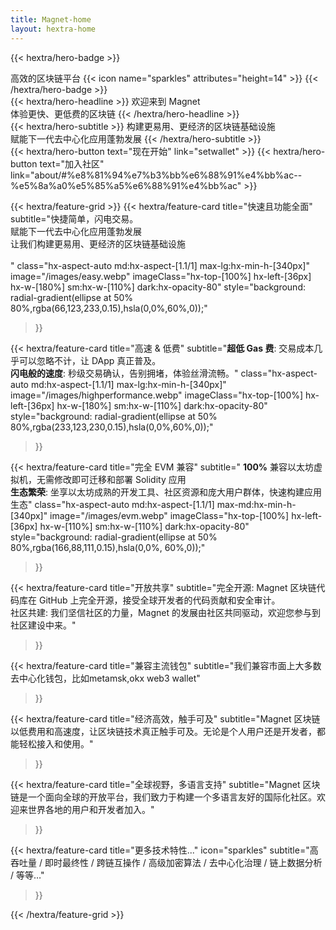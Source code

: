 ```yaml
---
title: Magnet-home
layout: hextra-home
---
```


{{< hextra/hero-badge >}}
  <div class="hx-w-2 hx-h-2 hx-rounded-full hx-bg-primary-400"></div>
  <span>高效的区块链平台</span>
  {{< icon name="sparkles" attributes="height=14" >}}
{{< /hextra/hero-badge >}}

<div class="hx-mt-6 hx-mb-6">
{{< hextra/hero-headline >}}
  欢迎来到 Magnet&nbsp;<br class="sm:hx-block hx-hidden" />体验更快、更低费的区块链
{{< /hextra/hero-headline >}}
</div>

<div class="hx-mb-12">
{{< hextra/hero-subtitle >}}
  构建更易用、更经济的区块链基础设施&nbsp;<br class="sm:hx-block hx-hidden" />赋能下一代去中心化应用蓬勃发展
{{< /hextra/hero-subtitle >}}
</div>

<div class="hx-mb-6">
{{< hextra/hero-button text="现在开始" link="setwallet" >}}
{{< hextra/hero-button text="加入社区" link="about/#%e8%81%94%e7%b3%bb%e6%88%91%e4%bb%ac--%e5%8a%a0%e5%85%a5%e6%88%91%e4%bb%ac" >}}
</div>

<div class="hx-mt-6"></div>

  {{< hextra/feature-grid >}}
  {{< hextra/feature-card
    title="快速且功能全面"
    subtitle="快捷简单，闪电交易。<br>赋能下一代去中心化应用蓬勃发展<br>让我们构建更易用、更经济的区块链基础设施 <br><br>"
    class="hx-aspect-auto md:hx-aspect-[1.1/1] max-lg:hx-min-h-[340px]"
    image="/images/easy.webp"
    imageClass="hx-top-[100%] hx-left-[36px] hx-w-[180%] sm:hx-w-[110%] dark:hx-opacity-80"
    style="background: radial-gradient(ellipse at 50% 80%,rgba(66,123,233,0.15),hsla(0,0%,60%,0));"
  >}}
  
  {{< hextra/feature-card
    title="高速 & 低费"
    subtitle="**超低 Gas 费**: 交易成本几乎可以忽略不计，让 DApp 真正普及。<br> **闪电般的速度**: 秒级交易确认，告别拥堵，体验丝滑流畅。"
    class="hx-aspect-auto md:hx-aspect-[1.1/1] max-lg:hx-min-h-[340px]"
    image="/images/highperformance.webp"
    imageClass="hx-top-[100%] hx-left-[36px] hx-w-[180%] sm:hx-w-[110%] dark:hx-opacity-80"
    style="background: radial-gradient(ellipse at 50% 80%,rgba(233,123,230,0.15),hsla(0,0%,60%,0));"
  >}}
  
  {{< hextra/feature-card
    title="完全 EVM 兼容"
    subtitle=" **100%** 兼容以太坊虚拟机，无需修改即可迁移和部署 Solidity 应用 <br> **生态繁荣**: 坐享以太坊成熟的开发工具、社区资源和庞大用户群体，快速构建应用生态"
    class="hx-aspect-auto md:hx-aspect-[1.1/1] max-md:hx-min-h-[340px]"
    image="/images/evm.webp"
    imageClass="hx-top-[100%] hx-left-[36px] hx-w-[110%] sm:hx-w-[110%] dark:hx-opacity-80"
    style="background: radial-gradient(ellipse at 50% 80%,rgba(166,88,111,0.15),hsla(0,0%, 60%,0));"
  >}}
  
  {{< hextra/feature-card
    title="开放共享"
    subtitle="完全开源: Magnet 区块链代码库在 GitHub 上完全开源，接受全球开发者的代码贡献和安全审计。<br> 社区共建: 我们坚信社区的力量，Magnet 的发展由社区共同驱动，欢迎您参与到社区建设中来。"
  >}}
  
  {{< hextra/feature-card
    title="兼容主流钱包"
    subtitle="我们兼容市面上大多数去中心化钱包，比如metamsk,okx web3 wallet"
  >}}
  
  {{< hextra/feature-card
    title="经济高效，触手可及"
    subtitle="Magnet 区块链以低费用和高速度，让区块链技术真正触手可及。无论是个人用户还是开发者，都能轻松接入和使用。"
  >}}
  
  {{< hextra/feature-card
    title="全球视野，多语言支持"
    subtitle="Magnet 区块链是一个面向全球的开放平台，我们致力于构建一个多语言友好的国际化社区。欢迎来世界各地的用户和开发者加入。"
  >}}
  
  {{< hextra/feature-card
    title="更多技术特性..."
    icon="sparkles"
    subtitle="高吞吐量 /  即时最终性 /  跨链互操作 /  高级加密算法 /  去中心化治理 /  链上数据分析 /  等等…"
  >}}
  
{{< /hextra/feature-grid >}}
